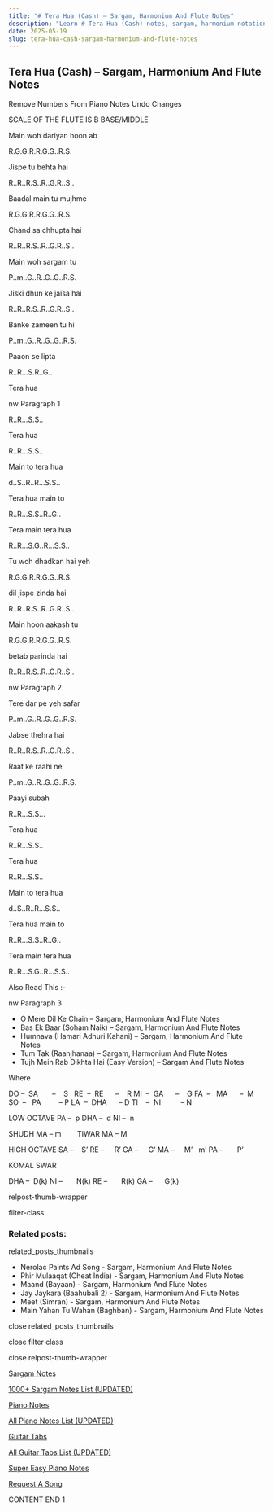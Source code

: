 ```yaml
---
title: "# Tera Hua (Cash) – Sargam, Harmonium And Flute Notes"
description: "Learn # Tera Hua (Cash) notes, sargam, harmonium notations and flute notes. Easy step-by-step tutorial for beginners."
date: 2025-05-19
slug: tera-hua-cash-sargam-harmonium-and-flute-notes
---
```


## Tera Hua (Cash) – Sargam, Harmonium And Flute Notes

Remove Numbers From Piano Notes
Undo Changes

SCALE OF THE FLUTE IS B BASE/MIDDLE

Main woh dariyan hoon ab

R.G.G.R.R.G.G..R.S.

Jispe tu behta hai

R..R..R.S..R..G.R..S..

Baadal main tu mujhme

R.G.G.R.R.G.G..R.S.

Chand sa chhupta hai

R..R..R.S..R..G.R..S..

Main woh sargam tu

P..m..G..R..G..G..R.S.

Jiski dhun ke jaisa hai

R..R..R.S..R..G.R..S..

Banke zameen tu hi

P..m..G..R..G..G..R.S.

Paaon se lipta

R..R…S.R..G..

Tera hua

nw Paragraph 1

R..R…S.S..

Tera hua

R..R…S.S..

Main to tera hua

d..S..R..R…S.S..

Tera hua main to

R..R…S.S..R..G..

Tera main tera hua

R..R…S.G..R…S.S..

Tu woh dhadkan hai yeh

R.G.G.R.R.G.G..R.S.

dil jispe zinda hai

R..R..R.S..R..G.R..S..

Main hoon aakash tu

R.G.G.R.R.G.G..R.S.

betab parinda hai

R..R..R.S..R..G.R..S..

nw Paragraph 2

Tere dar pe yeh safar

P..m..G..R..G..G..R.S.

Jabse thehra hai

R..R..R.S..R..G.R..S..

Raat ke raahi ne

P..m..G..R..G..G..R.S.

Paayi subah

R..R…S.S…

Tera hua

R..R…S.S..

Tera hua

R..R…S.S..

Main to tera hua

d..S..R..R…S.S..

Tera hua main to

R..R…S.S..R..G..

Tera main tera hua

R..R…S.G..R…S.S..

Also Read This :-

nw Paragraph 3

* O Mere Dil Ke Chain – Sargam, Harmonium And Flute Notes
* Bas Ek Baar (Soham Naik) – Sargam, Harmonium And Flute Notes
* Humnava (Hamari Adhuri Kahani) – Sargam, Harmonium And Flute Notes
* Tum Tak (Raanjhanaa) – Sargam, Harmonium And Flute Notes
* Tujh Mein Rab Dikhta Hai (Easy Version) – Sargam And Flute Notes

Where

DO –  SA       –    S  
RE  –  RE      –    R
MI  –  GA      –    G
FA  –   MA      –  M
SO  –   PA         – P
LA  –  DHA      – D
TI    –  NI          – N

LOW OCTAVE
PA –  p
DHA –  d
NI –  n

SHUDH MA – m        TIWAR MA – M

HIGH OCTAVE
SA –    S’
RE –     R’
GA –     G’
MA –     M’   m’
PA –       P’

KOMAL SWAR

DHA –  D(k)
NI –       N(k)
RE –       R(k)
GA –      G(k)

relpost-thumb-wrapper

filter-class

### Related posts:

related_posts_thumbnails

* Nerolac Paints Ad Song - Sargam, Harmonium And Flute Notes
* Phir Mulaaqat (Cheat India) - Sargam, Harmonium And Flute Notes
* Maand (Bayaan) - Sargam, Harmonium And Flute Notes
* Jay Jaykara (Baahubali 2) - Sargam, Harmonium And Flute Notes
* Meet (Simran) - Sargam, Harmonium And Flute Notes
* Main Yahan Tu Wahan (Baghban) - Sargam, Harmonium And Flute Notes

close related_posts_thumbnails

close filter class

close relpost-thumb-wrapper

[Sargam Notes](https://www.notationsworld.com/sargam-notes.html)

[1000+ Sargam Notes List (UPDATED)](https://www.notationsworld.com/all-songs-list-sargam-notes.html)

[Piano Notes](https://www.notationsworld.com/piano-notes.html)

[All Piano Notes List (UPDATED)](https://www.notationsworld.com/all-songs-list-piano-notes.html)

[Guitar Tabs](https://www.notationsworld.com/guitar-tabs.html)

[All Guitar Tabs List (UPDATED)](https://www.notationsworld.com/all-songs-list-guitar-tabs.html)

[Super Easy Piano Notes](https://studywall.in/)

[Request A Song](https://www.notationsworld.com/request-a-song.html)

CONTENT END 1

